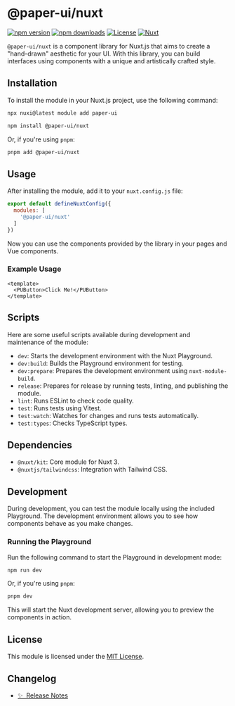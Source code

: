 <!--
Get your module up and running quickly.

Find and replace all on all files (CMD+SHIFT+F):
- Name: My Module
- Package name: paper-ui
- Description: My new Nuxt module
-->

# @paper-ui/nuxt

[![npm version][npm-version-src]][npm-version-href]
[![npm downloads][npm-downloads-src]][npm-downloads-href]
[![License][license-src]][license-href]
[![Nuxt][nuxt-src]][nuxt-href]


`@paper-ui/nuxt` is a component library for Nuxt.js that aims to create a "hand-drawn" aesthetic for your UI. With this library, you can build interfaces using components with a unique and artistically crafted style.

## Installation

To install the module in your Nuxt.js project, use the following command:

```bash
npx nuxi@latest module add paper-ui
```

```bash
npm install @paper-ui/nuxt
```

Or, if you're using `pnpm`:

```bash
pnpm add @paper-ui/nuxt
```

## Usage

After installing the module, add it to your `nuxt.config.js` file:

```js
export default defineNuxtConfig({
  modules: [
    '@paper-ui/nuxt'
  ]
})
```

Now you can use the components provided by the library in your pages and Vue components.

### Example Usage

```vue
<template>
  <PUButton>Click Me!</PUButton>
</template>
```

## Scripts

Here are some useful scripts available during development and maintenance of the module:

- `dev`: Starts the development environment with the Nuxt Playground.
- `dev:build`: Builds the Playground environment for testing.
- `dev:prepare`: Prepares the development environment using `nuxt-module-build`.
- `release`: Prepares for release by running tests, linting, and publishing the module.
- `lint`: Runs ESLint to check code quality.
- `test`: Runs tests using Vitest.
- `test:watch`: Watches for changes and runs tests automatically.
- `test:types`: Checks TypeScript types.

## Dependencies

- `@nuxt/kit`: Core module for Nuxt 3.
- `@nuxtjs/tailwindcss`: Integration with Tailwind CSS.

## Development

During development, you can test the module locally using the included Playground. The development environment allows you to see how components behave as you make changes.

### Running the Playground

Run the following command to start the Playground in development mode:

```bash
npm run dev
```

Or, if you're using `pnpm`:

```bash
pnpm dev
```

This will start the Nuxt development server, allowing you to preview the components in action.

## License

This module is licensed under the [MIT License](LICENSE).

## Changelog

- [✨ &nbsp;Release Notes](/CHANGELOG.md)
<!-- - [🏀 Online playground](https://stackblitz.com/github/your-org/paper-ui?file=playground%2Fapp.vue) -->
<!-- - [📖 &nbsp;Documentation](https://example.com) -->

<!-- Badges -->
[npm-version-src]: https://img.shields.io/npm/v/@paper-ui/nuxt/latest.svg?style=flat&colorA=020420&colorB=00DC82
[npm-version-href]: https://npmjs.com/package/@paper-ui/nuxt

[npm-downloads-src]: https://img.shields.io/npm/dm/paper-ui.svg?style=flat&colorA=020420&colorB=00DC82
[npm-downloads-href]: https://npm.chart.dev/@paper-ui/nuxt

[license-src]: https://img.shields.io/npm/l/@paper-ui/nuxt.svg?style=flat&colorA=020420&colorB=00DC82
[license-href]: https://npmjs.com/package/@paper-ui/nuxt

[nuxt-src]: https://img.shields.io/badge/Nuxt-020420?logo=nuxt.js
[nuxt-href]: https://nuxt.com
